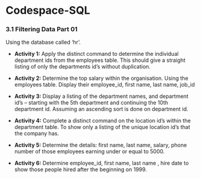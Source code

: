 # Codespace-SQL
### 3.1 Filtering Data Part 01 ### 
Using the database called ‘hr’.

* **Activity 1:** Apply the distinct command to determine the individual department ids from the employees table. This should give a straight listing of only the departments id’s without duplication.

* **Activity 2:** Determine the top salary within the organisation. Using the employees table. Display their employee_id, first name, last name, job_id

* **Activity 3:** Display a listing of the department names, and department id’s – starting with the 5th department and continuing the 10th department id. Assuming an ascending sort is done on department id.

* **Activity 4:** Complete a distinct command on the location id’s within the department table. To show only a listing of the unique location id’s that the company has.

* **Activity 5:** Determine the details: first name, last name, salary, phone number of those employees earning under  or equal to 5000.

* **Activity 6:** Determine employee_id, first name, last name , hire date to show those people hired after the beginning on 1999.

